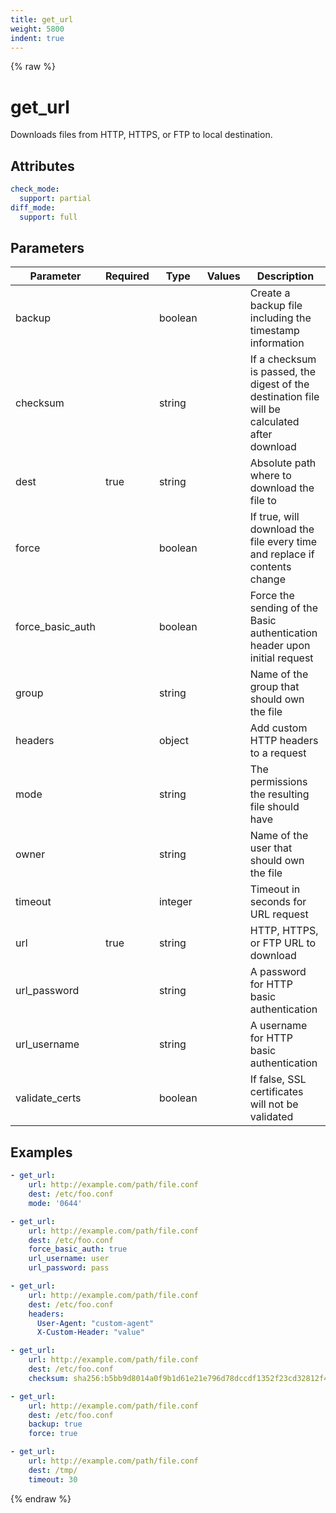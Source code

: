 ```yaml
---
title: get_url
weight: 5800
indent: true
---
```


{% raw %}
# get_url

Downloads files from HTTP, HTTPS, or FTP to local destination.

## Attributes

```yaml
check_mode:
  support: partial
diff_mode:
  support: full
```

## Parameters

| Parameter        | Required | Type    | Values | Description                                                                                   |
|------------------|----------|---------|--------|-----------------------------------------------------------------------------------------------|
| backup           |          | boolean |        | Create a backup file including the timestamp information                                      |
| checksum         |          | string  |        | If a checksum is passed, the digest of the destination file will be calculated after download |
| dest             | true     | string  |        | Absolute path where to download the file to                                                   |
| force            |          | boolean |        | If true, will download the file every time and replace if contents change                     |
| force_basic_auth |          | boolean |        | Force the sending of the Basic authentication header upon initial request                     |
| group            |          | string  |        | Name of the group that should own the file                                                    |
| headers          |          | object  |        | Add custom HTTP headers to a request                                                          |
| mode             |          | string  |        | The permissions the resulting file should have                                                |
| owner            |          | string  |        | Name of the user that should own the file                                                     |
| timeout          |          | integer |        | Timeout in seconds for URL request                                                            |
| url              | true     | string  |        | HTTP, HTTPS, or FTP URL to download                                                           |
| url_password     |          | string  |        | A password for HTTP basic authentication                                                      |
| url_username     |          | string  |        | A username for HTTP basic authentication                                                      |
| validate_certs   |          | boolean |        | If false, SSL certificates will not be validated                                              |

## Examples

```yaml
- get_url:
    url: http://example.com/path/file.conf
    dest: /etc/foo.conf
    mode: '0644'

- get_url:
    url: http://example.com/path/file.conf
    dest: /etc/foo.conf
    force_basic_auth: true
    url_username: user
    url_password: pass

- get_url:
    url: http://example.com/path/file.conf
    dest: /etc/foo.conf
    headers:
      User-Agent: "custom-agent"
      X-Custom-Header: "value"

- get_url:
    url: http://example.com/path/file.conf
    dest: /etc/foo.conf
    checksum: sha256:b5bb9d8014a0f9b1d61e21e796d78dccdf1352f23cd32812f4850b878ae4944c

- get_url:
    url: http://example.com/path/file.conf
    dest: /etc/foo.conf
    backup: true
    force: true

- get_url:
    url: http://example.com/path/file.conf
    dest: /tmp/
    timeout: 30
```

{% endraw %}